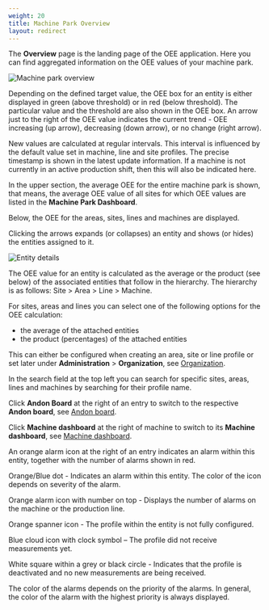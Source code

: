 ```yaml
---
weight: 20
title: Machine Park Overview
layout: redirect
---
```


The **Overview** page is the landing page of the OEE application. Here you can find aggregated information on the OEE values of your machine park.

![Machine park overview](/images/oee/dashboards/dashboard-machine-park-overview.png)

Depending on the defined target value, the OEE box for an entity is either displayed in green (above threshold) or in red (below threshold). The particular value and the threshold are also shown in the OEE box. An arrow just to the right of the OEE value indicates the current trend - OEE increasing (up arrow), decreasing (down arrow), or no change (right arrow).

New values are calculated at regular intervals. This interval is influenced by the default value set in machine, line and site profiles. The precise timestamp is shown in the latest update information. If a machine is not currently in an active production shift, then this will also be indicated here. 

In the upper section, the average OEE for the entire machine park is shown, that means, the average OEE value of all sites for which OEE values are listed in the **Machine Park Dashboard**.

Below, the OEE for the areas, sites, lines and machines are displayed.

Clicking the arrows expands (or collapses) an entity and shows (or hides) the entities assigned to it.

![Entity details](/images/oee/dashboards/dashboard-entity-details.png)

The OEE value for an entity is calculated as the average or the product (see below) of the associated entities that follow in the hierarchy. The hierarchy is as follows: Site > Area > Line > Machine.

For sites, areas and lines you can select one of the following options for the OEE calculation:

* the average of the attached entities
* the product (percentages) of the attached entities

This can either be configured when creating an area, site or line profile or set later under **Administration** > **Organization**, see [Organization](/oee/oee-administration/#organization).

In the search field at the top left you can search for specific sites, areas, lines and machines by searching for their profile name.

Click **Andon Board** at the right of an entry to switch to the respective **Andon board**, see [Andon board](#andon-board).

Click **Machine dashboard** at the right of machine to switch to its **Machine dashboard**, see [Machine dashboard](#machine-dashboard).

An orange alarm icon at the right of an entry indicates an alarm within this entity, together with the number of alarms shown in red.

Orange/Blue dot - Indicates an alarm within this entity. The color of the icon depends on severity of the alarm.

Orange alarm icon with number on top - Displays the number of alarms on the machine or the production line.

Orange spanner icon - The profile within the entity is not fully configured.

Blue cloud icon with clock symbol – The profile did not receive measurements yet.

White square within a grey or black circle - Indicates that the profile is deactivated and no new measurements are being received.

The color of the alarms depends on the priority of the alarms. In general, the color of the alarm with the highest priority is always displayed.

